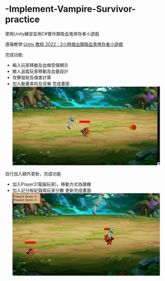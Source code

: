 # -Implement-Vampire-Survivor-practice
使用Unity練習並用C#實作類吸血鬼倖存者小遊戲

遵循教學:[Unity 教程 2022｜2小時做出類吸血鬼倖存者小遊戲](https://www.youtube.com/watch?v=zJcyw-bF28Q&list=PLGeX91RwC_x-H2nNzbyZUAZIQYBDkdpmV&index=16)

完成功能:
- 輸入玩家移動及血條受傷顯示
- 敵人追蹤玩家移動及血量設計
- 攻擊發射及傷害計算
- 加入動畫美術及音樂
完成畫面:
![image](https://github.com/coconpou/-Implement-Vampire-Survivor-practice/blob/main/vampireSurvivor1.png?raw=true)

自行加入額外更新，完成功能
- 加入Player2(電腦玩家)，移動方式為隨機
- 加入記分板紀錄兩玩家分數
更新完成畫面:
![image](https://github.com/coconpou/-Implement-Vampire-Survivor-practice/blob/main/example_image/vampireSurvivor_2player.png?raw=true)

